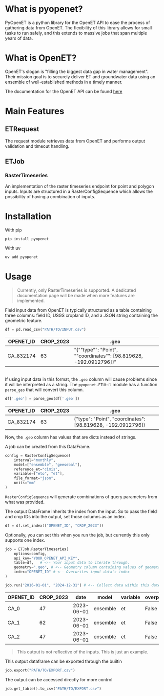 # What is pyopenet?
PyOpenET is a python library for the OpenET API to ease the process of gathering data from OpenET. The flexibility of this library allows for small tasks to run safely, and this extends to massive jobs that span multiple years of data.

# What is OpenET?
OpenET's slogan is "filling the biggest data gap in water management". Their mission goal is to securely deliver ET and groundwater data using an ensemble of well-established methods in a timely manner.

The documentation for the OpenET API can be found [here](https://etdata.org/api-info/)

# Main Features
## ETRequest
The request module retrieves data from OpenET and performs output validation and timeout handling.

## ETJob
### RasterTimeseries
An implementation of the raster timeseries endpoint for point and polygon inputs. Inputs are structured in a RasterConfigSequence which allows the possibility of having a combination of inputs.

# Installation

With pip
```bash
pip install pyopenet
```
With uv
```bash
uv add pyopenet
```

# Usage
> Currently, only RasterTimeseries is supported. A dedicated documentation page will be made when more features are implemented.

Field input data from OpenET is typically structured as a table containing three columns: field ID, USGS cropland ID, and a JSON string containing the geometric feature.

```py
df = pd.read_csv("PATH/TO/INPUT.csv")
```
| OPENET_ID | CROP_2023 | .geo |
|-----------|-----------|------|
|CA_832174  | 63        | "{""type"": "Point", ""coordinates"": [98.819628, -192.0912796]}"

\
If using input data in this format, the `.geo` column will cause problems since it will be interpreted as a string. The `pyopenet.ETUtil` module has a function `parse_geo` that will convert this column.
```py
df['.geo'] = parse_geo(df['.geo'])
```
| OPENET_ID | CROP_2023 | .geo |
|-----------|-----------|------|
|CA_832174  | 63        | {"type": "Point", "coordinates": [98.819628, -192.0912796]}

Now, the `.geo` column has values that are dicts instead of strings.

A job can be created from this DataFrame.
```py
config = RasterConfigSequence(
    interval="monthly",
    model=["ensemble", "geesebal"],
    reference_et="cimis",
    variable=["eto", "et"],
    file_format="json",
    units="mm"
)
```

`RasterConfigSequence` will generate combinations of query parameters from what was provided. 

The output DataFrame inherits the index from the input. So to pass the field and crop IDs into the output, set those columns as an index. 
```py
df = df.set_index(["OPENET_ID", "CROP_2023"])
```
Optionally, you can set this when you run the job, but currently this only supports one index.
```py
job = ETJob.RasterTimeseries(
    options=config,
    api_key="YOUR_OPENET_API_KEY",
    table=df,   # <-- Your input data to iterate through.
    geometry=".geo", # <-- Geometry column containing values of geometry features
    index="OPENET_ID" # <-- Overwrites input data's index
)

job.run("2016-01-01", "2024-12-31") # <-- Collect data within this date range.
```
|OPENET_ID|CROP_2023|date|model|variable|overpass|reference_et|units|value|
|---------|---------|----|-----|--------|--------|------------|-----|-----|
|CA_0|47|2023-06-01|ensemble|et|False|cimis|mm|0.12|
|CA_1|62|2023-06-01|ensemble|et|False|cimis|mm|0.15|
|CA_2|47|2023-06-01|ensemble|et|False|cimis|mm|0.13|
> This output is not reflective of the inputs. This is just an example.

This output dataframe can be exported through the builtin
```py
job.export("PATH/TO/EXPORT.csv")
```
The output can be accessed directly for more control
```py
job.get_table().to_csv("PATH/TO/EXPORT.csv")
```